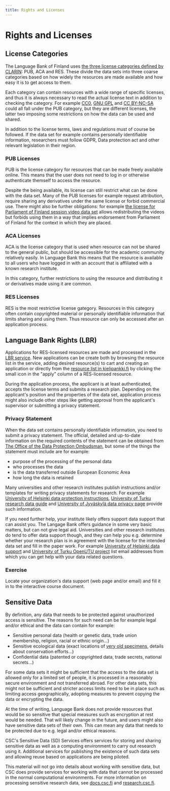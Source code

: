 ```yaml
---
title: Rights and Licenses
---
```


# Rights and Licenses

## License Categories

The Language Bank of Finland uses [the three license categories defined by CLARIN](https://www.clarin.eu/content/licenses-and-clarin-categories): PUB, ACA and RES. These divide the data sets into three coarse categories based on how widely the resources are made available and how easy it is to get access to them.

Each category can contain resources with a wide range of specific licenses, and thus it is always necessary to read the actual license text in addition to checking the category. For example [CC0](https://creativecommons.org/share-your-work/public-domain/cc0/), [GNU GPL](https://www.gnu.org/licenses/gpl-3.0.html) and [CC BY-NC-SA](https://creativecommons.org/licenses/by-nc-sa/4.0/) could all fall under the PUB category, but they are different licenses, the latter two imposing some restrictions on how the data can be used and shared.

In addition to the license terms, laws and regulations must of course be followed. If the data set for example contains personally identifiable information, researchers must follow GDPR, Data protection act and other relevant legislation in their region.

### PUB Licenses

PUB is the license category for resources that can be made freely available online. This means that the user does not need to log in or otherwise authenticate themself to access the resource.

Despite the being available, its license can still restrict what can be done with the data set. Many of the PUB licenses for example request attribution, require sharing any derivatives under the same license or forbid commercial use. There might also be further obligations: for example [the license for Parliament of Finland session video data set](https://www.kielipankki.fi/lic/eduskunta-av/?lang=en/) allows redistributing the videos but forbids using them in a way that implies endorsement from Parliament of Finland for the context in which they are placed.

### ACA Licenses

ACA is the license category that is used when resource can not be shared to the general public, but should be accessible for the academic community relatively easily. In Language Bank this means that the resource is available to all users who have logged in with an account that is affiliated with a known research institute.

In this category, further restrictions to using the resource and distributing it or derivatives made using it are common.


### RES Licenses

RES is the most restrictive license gategory. Resources in this category often contain copyrighted material or personally identifiable information that limits sharing and using them. Thus resource can only be accessed after an application process.

## Language Bank Rights (LBR)

Applications for RES-licensed resources are made and processed in the [LBR service](https://lbr.csc.fi). New applications can be create both by browsing the resource list in the service, adding desired resource(s) to cart and creating an application or directly from the [resource list in kielipankki.fi](https://www.kielipankki.fi/corpora/) by clicking the small icon in the "apply" column of a RES-licensed resource.
<!-- todo: linkittömät res, linkilliset aca -->

During the application process, the applicant is at least authenticated, accepts the license terms and submits a research plan. Depending on the applicant's position and the properties of the data set, application process might also include other steps like getting approval from the applicant's supervisor or submitting a privacy statement.

### Privacy Statement

When the data set contains personally identifiable information, you need to submit a privacy statement. The official, detailed and up-to-date information on the required contents of the statement can be obtained from [The Office of the Data Protection Ombudsman](https://tietosuoja.fi/en/inform-data-subjects-about-processing), but some of the things the statement must include are for example:
- purpose of the processing of the personal data
- who processes the data
- is the data transferred outside European Economic Area
- how long the data is retained

Many universities and other research institutes publish instructions and/or templates for writing privacy statements for research. For example [University of Helsinki data protection instructions](https://www.helsinki.fi/en/research/research-integrity/data-protection-research), [University of Turku research data guide](https://utuguides.fi/c.php?g=671022&p=4801982) and [University of Jyväskylä data privacy page](https://www.jyu.fi/en/university/data-privacy) provide such information.

If you need further help, your institute likely offers support data support that can assist you. The Langage Bank offers guidance in some very basic matters, but can not give legal aid. Universities and other research institutes do tend to offer data support though, and they can help you e.g. determine whether your research plan is in agreement with the license for the intended data set and fill in the paper work. For example [University of Helsinki data support](https://www.helsinki.fi/en/research/services-researchers/data-support) and [University of Turku OpenUTU project](https://utuguides.fi/researchdata) list email addresses from which you can get help with your data related questions.

### Exercise

Locate your organization's data support (web page and/or email) and fill it in to the interactive course document.

## Sensitive Data

By definition, any data that needs to be protected against unauthorized access is sensitive. The reasons for such need can be for example legal and/or ethical and the data can contain for example:

- Sensitive personal data (health or genetic data, trade union membership, religion, racial or ethnic origin...)
- Sensitive ecological data (exact locations of [very old specimens](https://en.wikipedia.org/wiki/Methuselah_(tree)), details about conservation efforts...)
- Confidential data (patented or copyrighted data, trade secrets, national secrets...)

For some data sets it might be sufficient that the access to the data set is allowed only for a limited set of people, it is processed in a reasonably secure environment and not transferred abroad. For other data sets, this might not be sufficient and stricter access limits need to be in place such as limiting access geographically, adopting measures to prevent copying the data or encrypting the data.

At the time of writing, Language Bank does not provide resources that would be so sensitive that special measures such as encryption at rest would be needed. That will likely change in the future, and users might also have sensitive data sets of their own. This can mean any data that needs to be protected due to e.g. legal and/or ethical reasons.

CSC's Sensitive Data (SD) Services offers services for storing and sharing sensitive data as well as a computing environment to carry out research using it. Additional services for publishing the existence of such data sets and allowing reuse based on applications are being piloted.

This material will not go into details about working with sensitive data, but CSC does provide services for working with data that cannot be processed in the normal computational environments. For more information on processing sensitive research data, see [docs.csc.fi](https://docs.csc.fi/data/sensitive-data/) and [research.csc.fi](https://research.csc.fi/sensitive-data).
